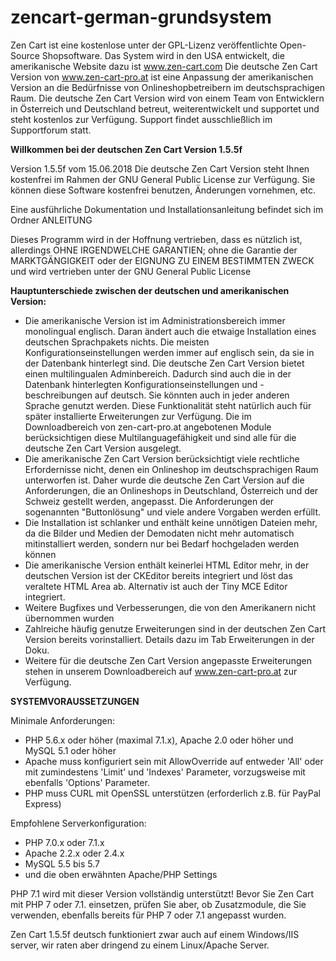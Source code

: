 # zencart-german-grundsystem
Zen Cart ist eine kostenlose unter der GPL-Lizenz veröffentlichte Open-Source Shopsoftware. Das System wird in den USA entwickelt, die amerikanische Website dazu ist www.zen-cart.com Die deutsche Zen Cart Version von www.zen-cart-pro.at ist eine Anpassung der amerikanischen Version an die Bedürfnisse von Onlineshopbetreibern im deutschsprachigen Raum.
Die deutsche Zen Cart Version wird von einem Team von Entwicklern in Österreich und Deutschland betreut, weiterentwickelt und supportet und steht kostenlos zur Verfügung. Support findet ausschließlich im Supportforum statt.

**Willkommen bei der deutschen Zen Cart Version 1.5.5f**

Version 1.5.5f vom 15.06.2018
Die deutsche Zen Cart Version steht Ihnen kostenfrei im Rahmen der GNU General Public License zur Verfügung.
Sie können diese Software kostenfrei benutzen, Änderungen vornehmen, etc.

Eine ausführliche Dokumentation und Installationsanleitung befindet sich im Ordner ANLEITUNG

Dieses Programm wird in der Hoffnung vertrieben, dass es nützlich ist, allerdings OHNE IRGENDWELCHE GARANTIEN; ohne die Garantie der MARKTGÄNGIGKEIT oder der EIGNUNG ZU EINEM BESTIMMTEN ZWECK und wird vertrieben unter der GNU General Public License

**Hauptunterschiede zwischen der deutschen und amerikanischen Version:**

* Die amerikanische Version ist im Administrationsbereich immer monolingual englisch. Daran ändert auch die etwaige Installation eines deutschen Sprachpakets nichts. Die meisten Konfigurationseinstellungen werden immer auf englisch sein, da sie in der Datenbank hinterlegt sind. Die deutsche Zen Cart Version bietet einen multilingualen Adminbereich. Dadurch sind auch die in der Datenbank hinterlegten Konfigurationseinstellungen und -beschreibungen auf deutsch. Sie könnten auch in jeder anderen Sprache genutzt werden. Diese Funktionalität steht natürlich auch für später installierte Erweiterungen zur Verfügung. Die im Downloadbereich von zen-cart-pro.at angebotenen Module berücksichtigen diese Multilanguagefähigkeit und sind alle für die deutsche Zen Cart Version ausgelegt.
* Die amerikanische Zen Cart Version berücksichtigt viele rechtliche Erfordernisse nicht, denen ein Onlineshop im deutschsprachigen Raum unterworfen ist. Daher wurde die deutsche Zen Cart Version auf die Anforderungen, die an Onlineshops in Deutschland, Österreich und der Schweiz gestellt werden, angepasst. Die Anforderungen der sogenannten "Buttonlösung" und viele andere Vorgaben werden erfüllt.
* Die Installation ist schlanker und enthält keine unnötigen Dateien mehr, da die Bilder und Medien der Demodaten nicht mehr automatisch mitinstalliert werden, sondern nur bei Bedarf hochgeladen werden können
* Die amerikanische Version enthält keinerlei HTML Editor mehr, in der deutschen Version ist der CKEditor bereits integriert und löst das veraltete HTML Area ab. Alternativ ist auch der Tiny MCE Editor integriert.
* Weitere Bugfixes und Verbesserungen, die von den Amerikanern nicht übernommen wurden
* Zahlreiche häufig genutze Erweiterungen sind in der deutschen Zen Cart Version bereits vorinstalliert. Details dazu im Tab Erweiterungen in der Doku.
* Weitere für die deutsche Zen Cart Version angepasste Erweiterungen stehen in unserem Downloadbereich auf www.zen-cart-pro.at zur Verfügung.

**SYSTEMVORAUSSETZUNGEN**

Minimale Anforderungen:

* PHP 5.6.x oder höher (maximal 7.1.x), Apache 2.0 oder höher und MySQL 5.1 oder höher
* Apache muss konfiguriert sein mit AllowOverride auf entweder 'All' oder mit zumindestens 'Limit' und 'Indexes' Parameter, vorzugsweise mit ebenfalls 'Options' Parameter.
* PHP muss CURL mit OpenSSL unterstützen (erforderlich z.B. für PayPal Express)

Empfohlene Serverkonfiguration:

* PHP 7.0.x oder 7.1.x
* Apache 2.2.x oder 2.4.x
* MySQL 5.5 bis 5.7
* und die oben erwähnten Apache/PHP Settings

PHP 7.1 wird mit dieser Version vollständig unterstützt!
Bevor Sie Zen Cart mit PHP 7 oder 7.1. einsetzen, prüfen Sie aber, ob Zusatzmodule, die Sie verwenden, ebenfalls bereits für PHP 7 oder 7.1 angepasst wurden.

Zen Cart 1.5.5f deutsch funktioniert zwar auch auf einem Windows/IIS server, wir raten aber dringend zu einem Linux/Apache Server.

